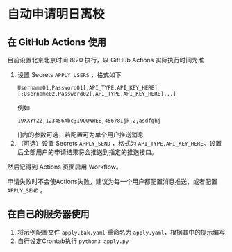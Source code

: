 # 自动申请明日离校

## 在 GitHub Actions 使用
目前设置北京北京时间 8:20 执行，以 GitHub Actions 实际执行时间为准

1. 设置 Secrets `APPLY_USERS` ，格式如下
    ```
    Username01,Password01[,API_TYPE,API_KEY_HERE][;Username02,Password02[,API_TYPE,API_KEY_HERE]...]
    ```
    例如
    ```
    19XXYYZZ,123456Abc;19QQWWEE,45678Ijk,2,asdfghj
    ```
   []内的参数可选，若配置可为单个用户推送消息
2. （可选）设置 Secrets `APPLY_SEND` ，格式为 `API_TYPE,API_KEY_HERE`。设置后全部用户的申请结果将会推送到指定的推送接口。

然后记得到 Actions 页面启用 Workflow。

申请失败时不会使Actions失败，建议为每一个用户都配置消息推送，或者配置 `APPLY_SEND` 。

## 在自己的服务器使用
1. 将示例配置文件 `apply.bak.yaml` 重命名为 `apply.yaml`，根据其中的提示编写
2. 自行设定Crontab执行 `python3 apply.py`
